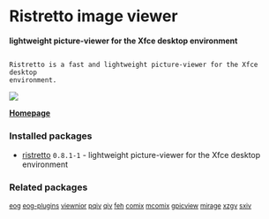 # Ristretto image viewer

__lightweight picture-viewer for the Xfce desktop environment__

```

Ristretto is a fast and lightweight picture-viewer for the Xfce desktop
environment.

```

[![](https://screenshots.debian.net/thumbnail-with-version/ristretto/9001)](https://screenshots.debian.net/screenshot-with-version/ristretto/9001)



**[Homepage](http://goodies.xfce.org/)**

### Installed packages

* [ristretto](https://packages.debian.org/stretch/ristretto) `0.8.1-1` - lightweight picture-viewer for the Xfce desktop environment

### Related packages

<sub> [eog](https://packages.debian.org/stretch/eog) [eog-plugins](https://packages.debian.org/stretch/eog-plugins) [viewnior](https://packages.debian.org/stretch/viewnior) [pqiv](https://packages.debian.org/stretch/pqiv) [qiv](https://packages.debian.org/stretch/qiv) [feh](https://packages.debian.org/stretch/feh) [comix](https://packages.debian.org/stretch/comix) [mcomix](https://packages.debian.org/stretch/mcomix) [gpicview](https://packages.debian.org/stretch/gpicview) [mirage](https://packages.debian.org/stretch/mirage) [xzgv](https://packages.debian.org/stretch/xzgv) [sxiv](https://packages.debian.org/stretch/sxiv)  </sub>
